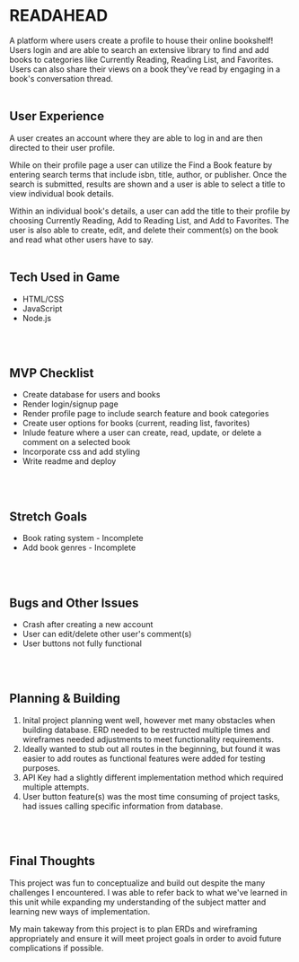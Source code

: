 # READAHEAD

A platform where users create a profile to house their online bookshelf! Users login and are able to search an extensive library to find and add books to categories like Currently Reading, Reading List, and Favorites. Users can also share their views on a book they’ve read by engaging in a book's conversation thread.
<br>
<br>

## User Experience

A user creates an account where they are able to log in and are then directed to their user profile.

While on their profile page a user can utilize the Find a Book feature by entering search terms that include isbn, title, author, or publisher. Once the search is submitted, results are shown and a user is able to select a title to view individual book details.

Within an individual book's details, a user can add the title to their profile by choosing Currently Reading, Add to Reading List, and Add to Favorites. The user is also able to create, edit, and delete their comment(s) on the book and read what other users have to say.
<br>
<br>

## Tech Used in Game
* HTML/CSS
* JavaScript
* Node.js
<br>
<br>

## MVP Checklist
* Create database for users and books
* Render login/signup page
* Render profile page to include search feature and book categories
* Create user options for books (current, reading list, favorites)
* Inlude feature where a user can create, read, update, or delete a comment on a selected book
* Incorporate css and add styling
* Write readme and deploy
<br>
<br>

## Stretch Goals
* Book rating system - Incomplete
* Add book genres - Incomplete
<br>
<br>

## Bugs and Other Issues
* Crash after creating a new account
* User can edit/delete other user's comment(s)
* User buttons not fully functional
<br>
<br>

## Planning & Building
1. Inital project planning went well, however met many obstacles when building database. ERD needed to be restructed multiple times and wireframes needed adjustments to meet functionality requirements.
2. Ideally wanted to stub out all routes in the beginning, but found it was easier to add routes as functional features were added for testing purposes.
3. API Key had a slightly different implementation method which required multiple attempts.
4. User button feature(s) was the most time consuming of project tasks, had issues calling specific information from database.
<br>
<br>

## Final Thoughts
This project was fun to conceptualize and build out despite the many challenges I encountered. I was able to refer back to what we've learned in this unit while expanding my understanding of the subject matter and learning new ways of implementation.

My main takeway from this project is to plan ERDs and wireframing appropriately and ensure it will meet project goals in order to avoid future complications if possible.